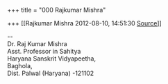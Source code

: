 +++
title = "000 Rajkumar Mishra"

+++
[[Rajkumar Mishra	2012-08-10, 14:51:30 [Source](https://groups.google.com/g/bvparishat/c/JIA1N9DWdng)]]



--  
Dr. Raj Kumar Mishra  
Asst. Professor in Sahitya  
Haryana Sanskrit Vidyapeetha,  
Baghola,  
Dist. Palwal (Haryana) -121102  

